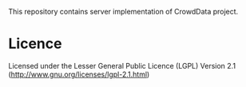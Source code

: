 This repository contains server implementation of CrowdData project.


Licence
======================
Licensed under the Lesser General Public Licence (LGPL) Version 2.1 (http://www.gnu.org/licenses/lgpl-2.1.html)
